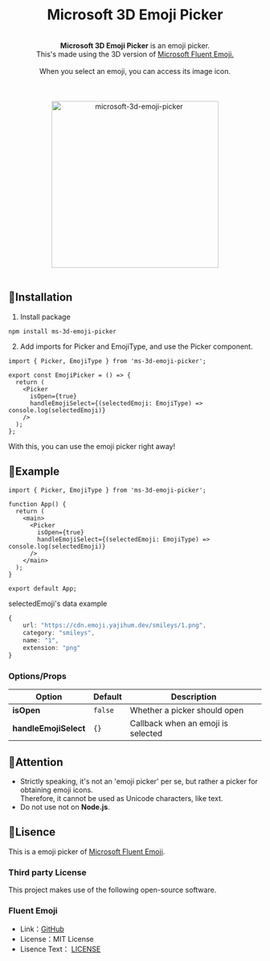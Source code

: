 <div align="center">
  <h1>Microsoft 3D Emoji Picker</h1>
  <br><b>Microsoft 3D Emoji Picker</b> is an emoji picker.
  <br>This's made using the 3D version of <a href="https://github.com/microsoft/fluentui-emoji">Microsoft Fluent Emoji.</a><br>
  <br>When you select an emoji, you can access its image icon.<br>
  <br><br><br><img width="332" alt="microsoft-3d-emoji-picker" src="https://github.com/yajihum/microsoft-3d-emoji-picker/assets/117247060/53e94c1f-e38b-4b0b-90a8-6143c115e7a9">
<br><br>
</div>

## 📕Installation

1. Install package

```
npm install ms-3d-emoji-picker
```

2. Add imports for Picker and EmojiType, and use the Picker component.

```tsx
import { Picker, EmojiType } from 'ms-3d-emoji-picker';

export const EmojiPicker = () => {
  return (
    <Picker
      isOpen={true}
      handleEmojiSelect={(selectedEmoji: EmojiType) => console.log(selectedEmoji)}
    />
  );
};
```

With this, you can use the emoji picker right away!

## 📗Example

```tsx
import { Picker, EmojiType } from 'ms-3d-emoji-picker';

function App() {
  return (
    <main>
      <Picker
        isOpen={true}
        handleEmojiSelect={(selectedEmoji: EmojiType) => console.log(selectedEmoji)}
      />
    </main>
  );
}

export default App;
```

selectedEmoji's data example

```ts
{
    url: "https://cdn.emoji.yajihum.dev/smileys/1.png",
    category: "smileys",
    name: "1",
    extension: "png"
}
```

### Options/Props

| Option            | Default | Description                        |
| ----------------- | ------- | ---------------------------------- |
| **isOpen**        | `false` | Whether a picker should open       |
| **handleEmojiSelect** | `{}`    | Callback when an emoji is selected |

## 📙Attention

- Strictly speaking, it's not an 'emoji picker' per se, but rather a picker for obtaining emoji icons.  
  Therefore, it cannot be used as Unicode characters, like text.
- Do not use not on **Node.js**.

## 📘Lisence

This is a emoji picker of [Microsoft Fluent Emoji](https://github.com/microsoft/fluentui-emoji).

### Third party License

This project makes use of the following open-source software.

### Fluent Emoji

- Link：[GitHub](https://github.com/microsoft/fluentui-emoji)
- License：MIT License
- Lisence Text： [LICENSE](https://github.com/microsoft/fluentui-emoji/blob/main/LICENSE)
